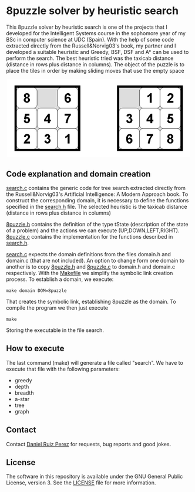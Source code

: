 8puzzle solver by heuristic search
============

This 8puzzle solver by heuristic search is one of the projects that I developed for the Intelligent Systems course in the sophomore year of my BSc in computer science at UDC (Spain). With the help of some code extracted directly from the Russell&Norvig03's book, my partner and I developed a suitable heuristic and Greedy, BSF, DSF and A* can be used to perform the search. The best heuristic tried was the taxicab distance (distance in rows plus distance in columns). The object of the puzzle is to place the tiles in order by making sliding moves that use the empty space


<p align="center">
<img src="https://github.com/DaniRuizPerez/AutomaticReasoning/blob/master/8Puzzle/8puzzle.png" width="500">
</p>



## Code explanation and domain creation

[search.c](https://github.com/DaniRuizPerez/AutomaticReasoning/blob/master/8Puzzle/search.c) contains the generic code for tree search extracted directly from the Russell&Norvig03's Artificial Intelligence: A Modern Approach book. To construct the corresponding domain, it is necessary to define the functions specified in the [search.h](https://github.com/DaniRuizPerez/AutomaticReasoning/blob/master/8Puzzle/search.h) file. The selected heuristic is the taxicab distance (distance in rows plus distance in columns)

[8puzzle.h](https://github.com/DaniRuizPerez/AutomaticReasoning/blob/master/8Puzzle/8puzzle.h) contains the definition of the type tState (description of the state of a problem) and the actions we can execute (UP,DOWN,LEFT,RIGHT). [8puzzle.c](https://github.com/DaniRuizPerez/AutomaticReasoning/blob/master/8Puzzle/8puzzle.c) contains the implementation for the functions described in [search.h](https://github.com/DaniRuizPerez/AutomaticReasoning/blob/master/8Puzzle/search.h).

[search.c](https://github.com/DaniRuizPerez/AutomaticReasoning/blob/master/8Puzzle/search.c) expects the domain definitions from the files domain.h and domain.c (that are not included). An option to change form one domain to another is to copy [8puzzle.h](https://github.com/DaniRuizPerez/AutomaticReasoning/blob/master/8Puzzle/8puzzle.h) and [8puzzle.c](https://github.com/DaniRuizPerez/AutomaticReasoning/blob/master/8Puzzle/8puzzle.c) to domain.h and domain.c respectively. With the [Makefile](https://github.com/DaniRuizPerez/AutomaticReasoning/blob/master/8Puzzle/Makefile) we simplify the symbolic link creation process. To establish a domain, we execute:

```
make domain DOM=8puzzle
```
That creates the symbolic link, establishing 8puzzle as the domain. To compile the program we then just execute

```
make
```
Storing the executable in the file search.


## How to execute
The last command (make) will generate a file called "search". We have to execute that file with the following parameters:

- greedy
- depth
- breadth
- a-star
- tree
- graph






## Contact

Contact [Daniel Ruiz Perez](mailto:druiz072@fiu.edu) for requests, bug reports and good jokes.


## License

The software in this repository is available under the GNU General Public License, version 3. See the [LICENSE](https://github.com/DaniRuizPerez/AutomaticReasoning/blob/master/LICENSE) file for more information.
